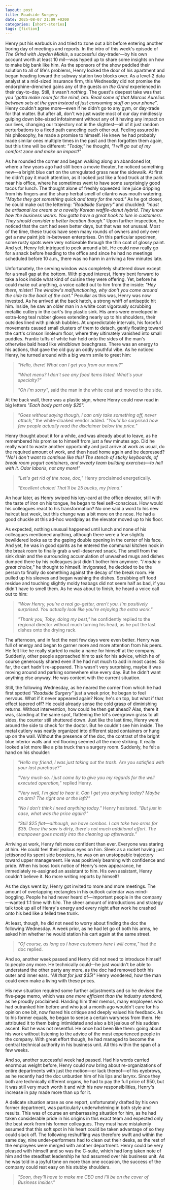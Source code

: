 ```yaml
---
layout: post
title: Roadside Surgery
date: 2025-08-07 21:09 +0200
categories: [short-stories]
tags: [fiction]
---
```


Henry put his earbuds in and tried to zone out a bit before entering another boring day of meetings and reports. In the intro of this week's episode of _The Grind with Jayden Miakis_, a successful day-trader—by his own account worth at least 10 mil—was hyped up to share some insights on how to make big bank like him. As the sponsors of the show peddled their solution to all of life's problems, Henry locked the door of his apartment and began heading toward the subway station two blocks over. As a level-2 data analyst at a mid-sized insurance firm, this Wednesday did not promise the endorphine-drenched gains any of the guests on _the Grind_ experienced in their day-to-day. Still, it wasn't _nothing_. The guest's deepest take was that you _"gotta make room for the mind, bro. Read some of that Marcus Aurelius between sets at the gym instead of just consuming stuff on your phone"_. Henry couldn't agree more—even if he didn't go to any gym, or day-trade for that matter. But after all, don't we just waste most of our day mindlessly gulping down bite-sized infotainment without any of it having any impact on our lives, changing our trajectory not in the slightest—all of it just random perturbations to a fixed path canceling each other out. Feeling assured in his philosophy, he made a promise to himself. He knew he had probably made similar ones multiple times in the past and then forgotten them again, but this time will be different: _"Today,"_ he thought, _"I will go out of my comfort zone and make an impact!"_

As he rounded the corner and began walking along an abandoned lot, where a few years ago had still been a movie theater, he noticed something new—a bright blue cart on the unregulated grass near the sidewalk. At first he didn't pay it much attention, as it looked just like a food truck at the park near his office, where he sometimes went to have some surprisingly good tacos for lunch. The thought alone of freshly squeezed lime juice dripping from his fingers and the sharp herbal smell of cilantro was mouth watering. _"Maybe they got something quick and tasty for the road."_ As he got closer, he could make out the lettering: *"Roadside Surgery"* and chuckled: _"must be artisanal ice cream or a novelty Korean waffle-donut hybrid. They know how the business works. You gotta have a great hook to lure in customers. They should consider a better location though."_ Upon further inspection, he noticed that the cart had seen better days, but that was not unusual. Most of the time, these trucks have seen many rounds of owners and only ever get a new paint job in-between enterprises. On this particular specimen, some rusty spots were very noticeable through the thin coat of glossy paint. And yet, Henry felt intrigued to peek around a bit. He could now really go for a snack before heading to the office and since he had no meetings scheduled before 10 a.m., there was no harm in arriving a few minutes late.

Unfortunately, the serving window was completely shuttered down except for a small gap at the bottom. With piqued interest, Henry bent forward to take a look inside what kind of cuisine they were offering. Yet, before he could make out anything, a voice called out to him from the inside: _"Hey there, mister! The window's malfunctioning, why don't you come around the side to the back of the cart."_ Peculiar as this was, Henry was now invested. As he arrived at the back hatch, a strong whiff of antiseptic hit him. Inside, he saw an older man in a white coat vigorously scrubbing metallic cutlery in the cart's tiny plastic sink. His arms were enveloped in extra-long teal rubber gloves extending nearly up to his shoulders, their outsides lined with pinkish bubbles. At unpredictable intervals, his forceful movements caused small clusters of them to detach, gently floating toward the cart's crimson linoleum floor, where they ultimately vanished into small puddles. Frantic tufts of white hair held onto the sides of the man's otherwise bald head like windblown beachgrass. There was an energy to his actions, that gave the old guy an oddly youthful vibe. As he noticed Henry, he turned around with a big warm smile to greet him: 

> _"Hello, there! What can I get you from our menu?"_
>
> _"What menu? I don't see any food items listed. What's your specialty?"_
>
> _"Oh I'm sorry"_, said the man in the white coat and moved to the side.
>

At the back wall, there was a plastic sign, where Henry could now read in big letters _"Each body part only $25"._

> _"Goes without saying though, I can only take something off, never attach,"_ the white-cloaked vendor added. _"You'd be surprised how few people actually read the disclaimer below the price."_
>

Henry thought about it for a while, and was already about to leave, as he remembered his promise to himself from just a few minutes ago. Did he really want to waste another opportunity and just arrive at work as usual, do the required amount of work, and then head home again and be depressed? _"No! I don't want to continue like this! The stench of sticky keyboards, of break room yogurt containers, and sweaty team building exercises—to hell with it. Odor laboris, not any more!"_ 

> _"Let's get rid of the nose, doc,"_ Henry proclaimed energetically.
>
> _"Excellent choice! That'll be 25 bucks, my friend."_
>

An hour later, as Henry swiped his key-card at the office elevator, still with the taste of iron on his tongue, he began to feel self-conscious. How would his colleagues react to his transformation? No one said a word to his new haircut last week, but this change was a bit more on the nose. He had a good chuckle at this ad-hoc wordplay as the elevator moved up to his floor. 

As expected, nothing unusual happened until lunch and none of his colleagues mentioned anything, although there were a few slightly bewildered looks as to the gaping double opening in the center of his face. And yet, he was in good spirits as he entered the communal kitchen nook in the break room to finally grab a well-deserved snack. The smell from the sink drain and the surrounding accumulation of unwashed mugs and dishes dumped there by his colleagues just didn't bother him anymore. _"I made a great choice,"_ he thought to himself. Invigorated, he decided to be the person to finally do something against the decay of the break room. He pulled up his sleeves and began washing the dishes. Scrubbing off food residue and touching slightly moldy teabags did not seem half as bad, if you didn't have to smell them. As he was about to finish, he heard a voice call out to him:

> _"Wow Henry, you're a real go-getter, aren't you. I'm positively surprised. You actually look like you’re enjoying the extra work."_
>
> _"Thank you, Toby, doing my best,"_ he confidently replied to the regional director without much turning his head, as he put the last dishes onto the drying rack.
>

The afternoon, and in fact the next few days were even better. Henry was full of energy and began to garner more and more attention from his peers. He felt like he really started to make a name for himself at the company. Suddenly, other people approached him to ask for his advice, which he of course generously shared even if he had not much to add in most cases. So far, the cart hadn't re-appeared. This wasn't very surprising, maybe it was moving around and parking somewhere else every day. But he didn't want anything else anyway. He was content with the current situation.

Still, the following Wednesday, as he neared the corner from which he had first spotted *"Roadside Surgery"* just a week prior, he began to feel nervous. What if it never appeared again? Now, he's on top, but what if that effect tapered off? He could already sense the cold grasp of diminishing returns. Without intervention, how could he then get ahead? Alas, there it was, standing at the same spot, flattening the lot's overgrown grass to all sides, the counter still shuttered down. Just like the last time, Henry went around the side to check for the doctor. But he couldn't see him inside. The metal cutlery was neatly organized into different sized containers or hung up on the wall. Without the presence of the doc, the contrast of the bright blue interior walls and red flooring seemed all the more striking. It really looked a lot more like a pita truck than a surgery room. Suddenly, he felt a hand on his shoulder:

> _"Hello my friend, I was just taking out the trash. Are you satisfied with your last purchase?"_
>
> _"Very much so. I just came by to give you my regards for the well executed operation,"_ replied Henry.
>
> _"Very well, I'm glad to hear it. Can I get you anything today? Maybe an arm? The right one or the left?"_
>
> _"No I don't think I need anything today."_ Henry hesitated. _"But just in case, what was the price again?"_
>
> _"Still $25 flat—although, we have combos. I can take two arms for $35. Once the saw is dirty, there's not much additional effort. The manpower goes mostly into the cleaning up afterwards."_
>

Arriving at work, Henry felt more confident than ever. Everyone was staring at him. He could feel their jealous eyes on him. Sleek as a rocket having just jettisoned its spent side boosters, he was on an unstoppable trajectory toward upper management. He was positively beaming with confidence and pride. When his boss took notice of Henry's new appearance, he immediately re-assigned an assistant to him. His own assistant, Henry couldn't believe it. No more writing reports by himself! 

As the days went by, Henry got invited to more and more meetings. The amount of overlapping rectangles in his outlook calendar was mind-boggling. People he had never heard of—important people in the company—wanted 1:1 time with *him*. The sheer amount of introductions and strategy talk took up all of Henry's energy and every night after work he crashed onto his bed like a felled tree trunk.

At least, though, he did not need to worry about finding the doc the following Wednesday. A week prior, as he had let go of both his arms, he asked him whether he would station his cart again at the same street. 

> _"Of course, as long as I have customers here I will come,"_ had the doc replied.
>

And so, another week passed and Henry did not need to introduce himself to people any more. He technically could—he just wouldn't be able to understand the other party any more, as the doc had removed both his outer and inner ears. _"All that for just $35!"_ Henry wondered, how the man could even make a living with these prices. 

His new situation required some further adjustments and so he devised the five-page memo, which was _one more efficient than the industry standard,_ as he proudly proclaimed. Handing him their memos, many employees who had outranked him before and who just a month ago wouldn't care for his opinion one bit, now feared his critique and deeply valued his feedback. As to his former equals, he began to sense a certain waryness from them. He attributed it to them being intimidated and also a bit jealous of his sudden ascent. But he was not resentful. He once had been like them: going about his work without listening to the advice of the most experienced people in the company. With great effort though, he had managed to become the central technical authority in his business unit. All this within the span of a few weeks. 

And so, another successful week had passed. Had his words carried enormous weight before, Henry could now bring about re-organizations of entire departments with just the motion—or lack thereof—of his eyebrows, as he recently had the doc unburden him of his lips and larynx. Since they both are technically different organs, he had to pay the full price of $50, but it was still very much worth it and with his new responsibilities, Henry's increase in pay made more than up for it. 

A delicate situation arose as one report, unfortunately drafted by his own former department, was particularly underwhelming in both style and results. This was of course an embarrassing situation for him, as he had taken considerable pride in his origins in this exact team and expected only the best work from his former colleagues. They must have mistakenly assumed that this soft spot in his heart could be taken advantage of so they could slack off. The following reshuffling was therefore swift and within the same day, nine under-performers had to clean out their desks, as the rest of the employees were merged with another department. Henry could be very pleased with himself and so was the C-suite, which had long taken note of him and the steadfast leadership he had assumed over his business unit. As he was told in a joyful tone on more than one occasion, the success of the company could rest easy on his stubby shoulders.

> _"Soon, they'll have to make me CEO and I'll be on the cover of Business Insider."_
